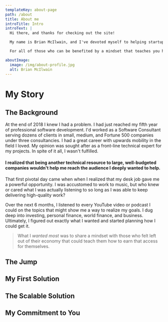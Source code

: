 ```yaml
---
templateKey: about-page
path: /about
title: About me
introTitle: Intro
introText: |
  Hi there, and thanks for checking out the site!

  My name is Brian McIlwain, and I've devoted myself to helping startups succeed through software. You may be the aspiring entrepreneur trying to see if technology could help you achieve your vision. Perhaps you're actively looking for someone who can help you build your dream. You may be technical and looking to improve yourself- perhaps you're interested in the idea of founding a technology company but you're not sure where to start. Maybe you just feel like you want more than a job.

  For all of those who can be benefited by a mindset that teaches you how to get what you want through leveraging the technology of our day - this resource is for you.

aboutImage:
  image: /img/about-profile.jpg
  alt: Brian McIlwain
---
```


# My Story

## The Background

At the end of 2018 I knew I had a problem. I had just reached my fifth year of professional software development. I'd worked as a Software Consultant serving dozens of clients in small, medium, and Fortune 500 companies under three consultancies. I had a great career with upwards mobility in the field I loved. My opinion was sought after as a front-line technical expert for my projects. In spite of it all, I wasn't fulfilled.

#### I realized that being another technical resource to large, well-budgeted companies wouldn't help me reach the audience I deeply wanted to help.

That first pivotal day came when when I realized that my desk job gave me a powerful opportunity. I was accustomed to work to music, but who knew or cared what I was actually listening to so long as I was able to keep delivering high-quality work?

Over the next 6 months, I listened to every YouTube video or podcast I could on the topics that might show me a way to realize my goals. I dug deep into investing, personal finance, world finance, and business. Ultimately, I figured out exactly what I wanted and started planning how I could get it.

> What I _wanted most_ was to share a mindset with those who felt left out of their economy that could teach them how to earn that access for themselves.

## The Jump

## My First Solution

## The Scalable Solution

## My Commitment to You
